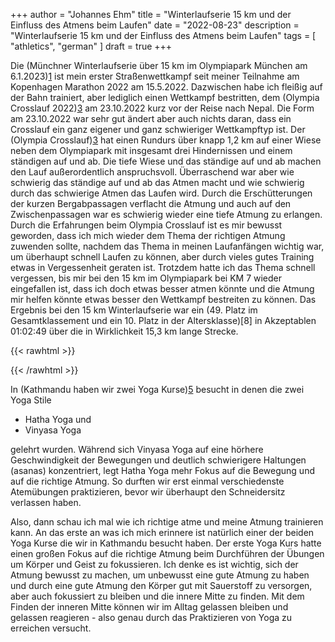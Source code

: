 +++
author = "Johannes Ehm"
title = "Winterlaufserie 15 km und der Einfluss des Atmens beim Laufen"
date = "2022-08-23"
description = "Winterlaufserie 15 km und der Einfluss des Atmens beim Laufen"
tags = [
	"athletics",
	"german"
]
draft = true
+++

Die (Münchner Winterlaufserie über 15 km im Olympiapark München am 6.1.2023)[1] ist mein erster Straßenwettkampf seit meiner Teilnahme am Kopenhagen Marathon 2022 am 15.5.2022. Dazwischen habe ich fleißig auf der Bahn trainiert, aber lediglich einen Wettkampf bestritten, dem (Olympia Crosslauf 2022)[3] am 23.10.2022 kurz vor der Reise nach Nepal. Die Form am 23.10.2022 war sehr gut ändert aber auch nichts daran, dass ein Crosslauf ein ganz eigener und ganz schwieriger Wettkampftyp ist. Der (Olympia Crosslauf)[3] hat einen Rundurs über knapp 1,2 km auf einer Wiese neben dem Olympiapark mit insgesamt drei Hindernissen und einem ständigen auf und ab. Die tiefe Wiese und das ständige auf und ab machen den Lauf außerordentlich anspruchsvoll. Überraschend war aber wie schwierig das ständige auf und ab das Atmen macht und wie schwierig durch das schwierige Atmen das Laufen wird. Durch die Erschütterungen der kurzen Bergabpassagen verflacht die Atmung und auch auf den Zwischenpassagen war es schwierig wieder eine tiefe Atmung zu erlangen. Durch die Erfahrungen beim Olympia Crosslauf ist es mir bewusst geworden, dass ich mich wieder dem Thema der richtigen Atmung zuwenden sollte, nachdem das Thema in meinen Laufanfängen wichtig war, um überhaupt schnell Laufen zu können, aber durch vieles gutes Training etwas in Vergessenheit geraten ist. Trotzdem hatte ich das Thema schnell vergessen, bis mir bei den 15 km im Olympiapark bei KM 7 wieder eingefallen ist, dass ich doch etwas besser atmen könnte und die Atmung mir helfen könnte etwas besser den Wettkampf bestreiten zu können. Das Ergebnis bei den 15 km Winterlaufserie war ein (49. Platz im Gesamtklassement und ein 10. Platz in der Altersklasse)[8] in Akzeptablen 01:02:49 über die in Wirklichkeit 15,3 km lange Strecke.

{{< rawhtml >}}
<div class="strava-embed-placeholder" data-embed-type="activity" data-embed-id="8346357384"></div><script src="https://strava-embeds.com/embed.js"></script>
{{< /rawhtml >}}

In (Kathmandu haben wir zwei Yoga Kurse)[5] besucht in denen die zwei Yoga Stile

- Hatha Yoga und
- Vinyasa Yoga

gelehrt wurden. Während sich Vinyasa Yoga auf eine hörhere Geschwindigkeit der Bewegungen und deutlich schwierigere Haltungen (asanas) konzentriert, legt Hatha Yoga mehr Fokus auf die Bewegung und auf die richtige Atmung. So durften wir erst einmal verschiedenste Atemübungen praktizieren, bevor wir überhaupt den Schneidersitz verlassen haben.

Also, dann schau ich mal wie ich richtige atme und meine Atmung trainieren kann. An das erste an was ich mich erinnere ist natürlich einer der beiden Yoga Kurse die wir in Kathmandu besucht haben. Der erste Yoga Kurs hatte einen großen Fokus auf die richtige Atmung beim Durchführen der Übungen um Körper und Geist zu fokussieren. Ich denke es ist wichtig, sich der Atmung bewusst zu machen, um unbewusst eine gute Atmung zu haben und durch eine gute Atmung den Körper gut mit Sauerstoff zu versorgen, aber auch fokussiert zu bleiben und die innere Mitte zu finden. Mit dem Finden der inneren Mitte können wir im Alltag gelassen bleiben und gelassen reagieren - also genau durch das Praktizieren von Yoga zu erreichen versucht.

[1]: https://laufwinter.de/
[2]: https://copenhagenmarathon.dk/en/
[3]: https://www.olympia-alm-cross.de/
[4]: https://www.sas-online.net/resultportal/index.php?eID=659&rID=3528&site=1
[5]: https://charakyoga.com/yoga-styles/